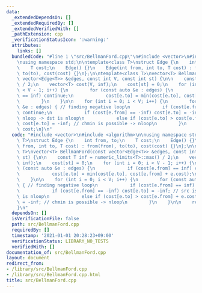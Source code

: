 ```yaml
---
data:
  _extendedDependsOn: []
  _extendedRequiredBy: []
  _extendedVerifiedWith: []
  _pathExtension: cpp
  _verificationStatusIcon: ':warning:'
  attributes:
    links: []
  bundledCode: "#line 1 \"src/BellmanFord.cpp\"\n#include <vector>\n#include <algorithm>\n\
    \nusing namespace std;\n\ntemplate<class T>\nstruct Edge {\n    int from, to;\n\
    \    T cost;\n    Edge() {}\n    Edge(int from, int to, T cost) : from(from),\
    \ to(to), cost(cost) {}\n};\n\ntemplate<class T>\nvector<T> BellmanFord(const\
    \ vector<Edge<T>> &edges, const int V, const int st) {\n\n    const T inf = numeric_limits<T>::max()\
    \ / 2;\n    vector<T> cost(V, inf);\n    cost[st] = 0;\n    for (int i = 0; i\
    \ < V - 1; i++) {\n        for (const auto &e : edges) {\n            if (cost[e.from]\
    \ == inf) continue;\n            cost[e.to] = min(cost[e.to], cost[e.from] + e.cost);\n\
    \        }\n    }\n\n    for (int i = 0; i < V; i++) {\n        for (const auto\
    \ &e : edges) { // finding negative loop\n            if (cost[e.from] == inf)\
    \ continue;\n            if (cost[e.from] == -inf) cost[e.to] = -inf; // src is\
    \ nloop -> dst is nloop\n            else if (cost[e.to] > cost[e.from] + e.cost)\
    \ cost[e.to] = -inf; // chmin is possible -> nloop\n        }\n    }\n\n    return\
    \ cost;\n}\n"
  code: "#include <vector>\n#include <algorithm>\n\nusing namespace std;\n\ntemplate<class\
    \ T>\nstruct Edge {\n    int from, to;\n    T cost;\n    Edge() {}\n    Edge(int\
    \ from, int to, T cost) : from(from), to(to), cost(cost) {}\n};\n\ntemplate<class\
    \ T>\nvector<T> BellmanFord(const vector<Edge<T>> &edges, const int V, const int\
    \ st) {\n\n    const T inf = numeric_limits<T>::max() / 2;\n    vector<T> cost(V,\
    \ inf);\n    cost[st] = 0;\n    for (int i = 0; i < V - 1; i++) {\n        for\
    \ (const auto &e : edges) {\n            if (cost[e.from] == inf) continue;\n\
    \            cost[e.to] = min(cost[e.to], cost[e.from] + e.cost);\n        }\n\
    \    }\n\n    for (int i = 0; i < V; i++) {\n        for (const auto &e : edges)\
    \ { // finding negative loop\n            if (cost[e.from] == inf) continue;\n\
    \            if (cost[e.from] == -inf) cost[e.to] = -inf; // src is nloop -> dst\
    \ is nloop\n            else if (cost[e.to] > cost[e.from] + e.cost) cost[e.to]\
    \ = -inf; // chmin is possible -> nloop\n        }\n    }\n\n    return cost;\n\
    }\n"
  dependsOn: []
  isVerificationFile: false
  path: src/BellmanFord.cpp
  requiredBy: []
  timestamp: '2021-01-01 20:28:23+09:00'
  verificationStatus: LIBRARY_NO_TESTS
  verifiedWith: []
documentation_of: src/BellmanFord.cpp
layout: document
redirect_from:
- /library/src/BellmanFord.cpp
- /library/src/BellmanFord.cpp.html
title: src/BellmanFord.cpp
---
```

